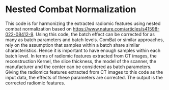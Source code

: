 # Nested Combat Normalization


This code is for harmonizing the extracted radiomic features using nested combat normalization based on https://www.nature.com/articles/s41598-022-08412-9. Using this code, the batch effect can be corrected for as many as batch parameters and batch levels. ComBat or similar approaches, rely on the assumption that samples within a batch share similar characteristics. Hence it is important to have enough samples within each batch level. In terms of radiomic features extracted from CT images, the reconstruction Kernel, the slice thickness, the model of the scanner, the manufacturer and the center can be considered as batch parameters. Giving the radiomics features extracted from CT images to this code as the input data, the effects of these parameters are corrected. The output is the corrected radiomic features.

